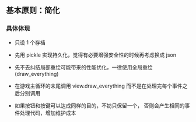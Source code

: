 ## 基本原则：简化

### 具体体现

* 只设 1 个存档
* 先用 pickle 实现持久化，觉得有必要增强安全性的时候再考虑换成 json

* 先不去纠结局部重绘可能带来的性能优化，一律使用全局重绘 (draw_everything)
* 在游戏主循环的末尾调用 view.draw_everything
  而不是在处理完每个事件之后分别调用

* 如果按钮和按键可以达成同样的目的，不妨只保留一个，
  否则会产生相同的事件处理代码，增加维护成本
